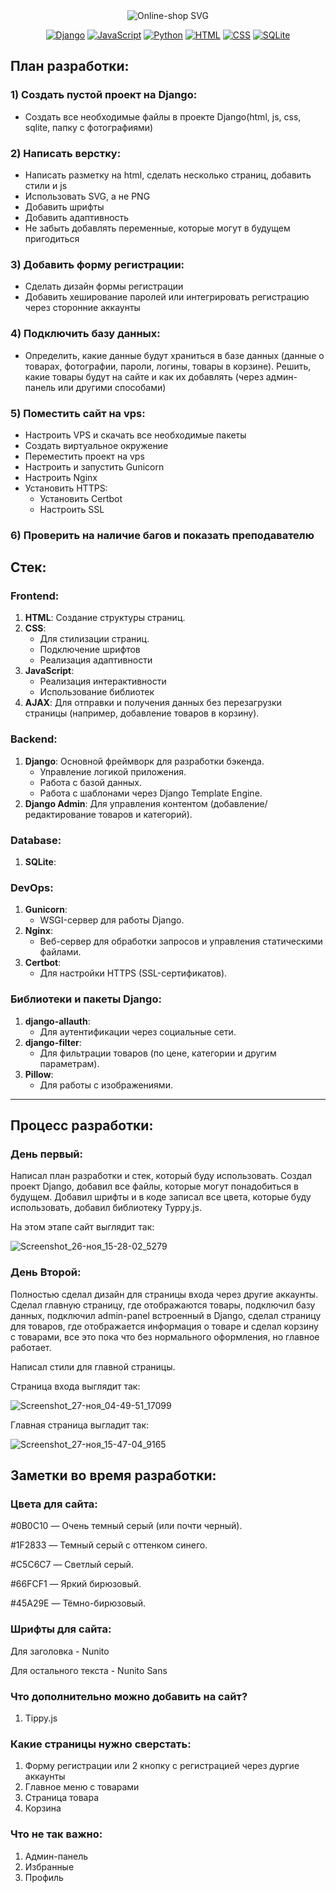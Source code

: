 <div align="center">
<img src="https://readme-typing-svg.demolab.com?font=Nunito&size=28&pause=1000&color=66FCF1&center=true&width=435&lines=Online-shop" alt="Online-shop SVG" />
</div>

<div align="center">

[![Django](https://img.shields.io/badge/Django-%23092E20.svg?logo=django&logoColor=white)](#)
[![JavaScript](https://img.shields.io/badge/JavaScript-F7DF1E?logo=javascript&logoColor=000)](#)
[![Python](https://img.shields.io/badge/Python-3776AB?logo=python&logoColor=fff)](#)
[![HTML](https://img.shields.io/badge/HTML-%23E34F26.svg?logo=html5&logoColor=white)](#)
[![CSS](https://img.shields.io/badge/CSS-1572B6?logo=css3&logoColor=fff)](#)
[![SQLite](https://img.shields.io/badge/SQLite-%2307405e.svg?logo=sqlite&logoColor=white)](#)

</div>

## План разработки:

### 1) Создать пустой проект на Django:
* Создать все необходимые файлы в проекте Django(html, js, css, sqlite, папку с фотографиями)

### 2) Написать верстку:
* Написать разметку на html, сделать несколько страниц, добавить стили и js
* Использовать SVG, а не PNG
* Добавить шрифты
* Добавить адаптивность
* Не забыть добавлять переменные, которые могут в будущем пригодиться
  

### 3) Добавить форму регистрации:
* Сделать дизайн формы регистрации
* Добавить хеширование паролей или интегрировать регистрацию через сторонние аккаунты

### 4) Подключить базу данных:
* Определить, какие данные будут храниться в базе данных (данные о товарах, фотографии, пароли, логины, товары в корзине). Решить, какие товары будут на сайте и как их добавлять (через админ-панель или другими способами)
  
### 5) Поместить сайт на vps:
* Настроить VPS и скачать все необходимые пакеты
* Создать виртуальное окружение
* Переместить проект на vps
* Настроить и запустить Gunicorn
* Настроить Nginx
* Установить HTTPS:
  + Установить Certbot
  + Настроить SSL

### 6) Проверить на наличие багов и показать преподавателю

## Стек:

### **Frontend**:
1. **HTML**: Создание структуры страниц.
2. **CSS**: 
   - Для стилизации страниц.
   - Подключение шрифтов 
   - Реализация адаптивности
3. **JavaScript**:
   - Реализация интерактивности 
   - Использование библиотек 
4. **AJAX**: Для отправки и получения данных без перезагрузки страницы (например, добавление товаров в корзину).



### **Backend**:
1. **Django**: Основной фреймворк для разработки бэкенда.
   - Управление логикой приложения.
   - Работа с базой данных.
   - Работа с шаблонами через Django Template Engine.
3. **Django Admin**: Для управления контентом (добавление/редактирование товаров и категорий).



### **Database**:
1. **SQLite**:



### **DevOps**:
1. **Gunicorn**:
   - WSGI-сервер для работы Django.
2. **Nginx**:
   - Веб-сервер для обработки запросов и управления статическими файлами.
3. **Certbot**:
   - Для настройки HTTPS (SSL-сертификатов).



### **Библиотеки и пакеты Django**:
1. **django-allauth**:
   - Для аутентификации через социальные сети.
2. **django-filter**:
   - Для фильтрации товаров (по цене, категории и другим параметрам).
3. **Pillow**:
   - Для работы с изображениями.

---

## Процесс разработки:

### День первый: 
Написал план разработки и стек, который буду использовать. Создал проект Django, добавил все файлы, которые могут понадобиться в будущем. Добавил шрифты и в коде записал все цвета, которые буду использовать, добавил библиотеку Typpy.js.

На этом этапе сайт выглядит так:

![Screenshot_26-ноя_15-28-02_5279](https://github.com/user-attachments/assets/f7b6fb28-2622-4d81-995c-8b95e1c8240f)

### День Второй: 
Полностью сделал дизайн для страницы входа через другие аккаунты. 
Сделал главную страницу, где отображаются товары, подключил базу данных, подключил admin-panel встроенный в Django, сделал страницу для товаров, где отображается информация о товаре и сделал корзину с товарами, все это пока что без нормального оформления, но главное работает. 

Написал стили для главной страницы.

Страница входа выглядит так:

![Screenshot_27-ноя_04-49-51_17099](https://github.com/user-attachments/assets/9afeab31-0c82-49e8-9893-0a5874309363)

Главная страница выгладит так:

![Screenshot_27-ноя_15-47-04_9165](https://github.com/user-attachments/assets/2af1f674-af7a-4c99-8710-8985284f5438)


## Заметки во время разработки:

### Цвета для сайта:

#0B0C10 — Очень темный серый (или почти черный).

#1F2833 — Темный серый с оттенком синего.

#C5C6C7 — Светлый серый.

#66FCF1 — Яркий бирюзовый.

#45A29E — Тёмно-бирюзовый. 

### Шрифты для сайта:
Для заголовка - Nunito

Для остального текста - Nunito Sans

### Что дополнительно можно добавить на сайт?
1. Tippy.js


### Какие страницы нужно сверстать:
1. Форму регистрации или 2 кнопку с регистрацией через дургие аккаунты
2. Главное меню с товарами
3. Страница товара
4. Корзина

### Что не так важно:
1. Админ-панель
2. Избранные
3. Профиль 

